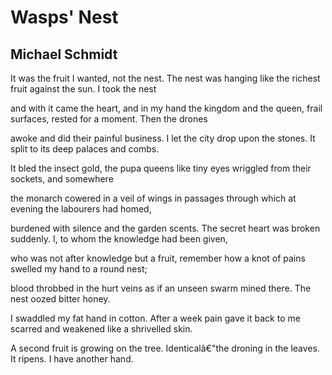 # Wasps' Nest
## Michael Schmidt
It was the fruit I wanted, not the nest.
The nest was hanging like the richest fruit
against the sun. I took the nest

and with it came the heart, and in my hand
the kingdom and the queen, frail surfaces,
rested for a moment. Then the drones

awoke and did their painful business.
I let the city drop upon the stones.
It split to its deep palaces and combs.

It bled the insect gold,
the pupa queens like tiny eyes
wriggled from their sockets, and somewhere

the monarch cowered in a veil of wings
in passages through which at evening
the labourers had homed,

burdened with silence and the garden scents.
The secret heart was broken suddenly.
I, to whom the knowledge had been given,

who was not after knowledge but a fruit,
remember how a knot of pains
swelled my hand to a round nest;

blood throbbed in the hurt veins
as if an unseen swarm mined there.
The nest oozed bitter honey.

I swaddled my fat hand in cotton.
After a week pain gave it back to me
scarred and weakened like a shrivelled skin.

A second fruit is growing on the tree.
Identicalâ€"the droning in the leaves.
It ripens. I have another hand.